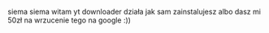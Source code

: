 siema siema witam
yt downloader
działa jak sam zainstalujesz albo dasz mi 50zł na wrzucenie tego na google :))